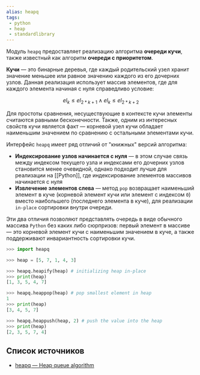 ```yaml
---
alias: heapq
tags:
 - python
 - heap
 - standardlibrary
---
```


Модуль `heapq` предоставляет реализацию алгоритма **очереди кучи**, также известный как алгоритм **очереди с приоритетом**.

**Кучи** — это бинарные деревья, где каждый родительский узел хранит значение меньшее или равное значению каждого из его дочерних узлов. Данная реализация использует массив элементов, где для каждого элемента начиная с нуля справедливо условие:

$$
el_{k} \le el_{2*k+1} \land el_{k} \le el_{2*k+2}
$$

Для простоты сравнения, несуществующие в контексте кучи элементы считаются равными бесконечности. Также, одним из интересных свойств кучи является факт — корневой узел кучи обладает наименьшим значением по сравнению с остальными элементами кучи.  

Интерфейс `heapq` имеет ряд отличий от "книжных" версий алгоритма:

- **Индексирование узлов начинается с нуля** — в этом случае связь между индексом текущего узла и индексами его дочерних узлов становится менее очевидной, однако подходит лучше для реализации на [[Python]], где индексирование элементов массивов начинается с нуля
- **Извлечение элементов слева** — метод `pop` возвращает наименьший элемент в куче (корневой элемент кучи или элемент с индексом `0`) вместо наибольшего (последнего элемента в куче), для реализации `in-place` сортировки внутри очереди.

Эти два отличия позволяют представлять очередь в виде обычного массива `Python` без каких либо сюрпризов: первый элемент в массиве — это корневой элемент кучи с наименьшим значением в куче, а также поддерживают инвариантность сортировки кучи. 

```Python
>>> import heapq

>>> heap = [5, 7, 1, 4, 3]

>>> heapq.heapify(heap) # initializing heap in-place
>>> print(heap)
[1, 3, 5, 4, 7]

>>> heapq.heappop(heap) # pop smallest element in heap
1
>>> print(heap)
[3, 4, 5, 7]

>>> heapq.heappush(heap, 2) # push the value into the heap
>>> print(heap)
[2, 3, 5, 7, 4]
```

## Список источников

- [heapq — Heap queue algorithm](https://docs.python.org/3/library/heapq.html)